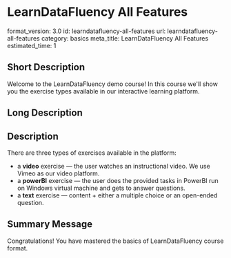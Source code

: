 # LearnDataFluency All Features
format_version: 3.0
id: learndatafluency-all-features
url: learndatafluency-all-features
category: basics
meta_title: LearnDataFluency All Features
estimated_time: 1


## Short Description

Welcome to the LearnDataFluency demo course! In this course we'll show you the exercise types available in our interactive learning platform.

## Long Description

<div class="course_information description-div">

<h2>Description</h2>

<p>There are three types of exercises available in the platform:
<ul>
<li>a <b>video</b> exercise &mdash; the user watches an instructional video. We use Vimeo as our video platform.</li>
<li>a <b>powerBI</b> exercise &mdash; the user does the provided tasks in PowerBI run on Windows virtual machine and gets to answer questions.</li>
<li>a <b>text</b> exercise &mdash; content + either a multiple choice or an open-ended question.</li>
</ul>
</p>

</div>

## Summary Message

<p>Congratulations! You have mastered the basics of LearnDataFluency course format.</p>
